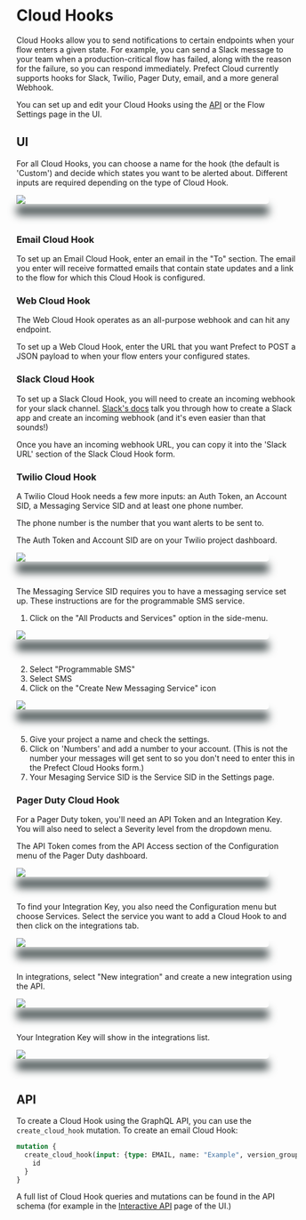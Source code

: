 
# Cloud Hooks <Badge text="Cloud"/>

Cloud Hooks allow you to send notifications to certain endpoints when your flow enters a given state. For example, you can send a Slack message to your team when a production-critical flow has failed, along with the reason for the failure, so you can respond immediately. Prefect Cloud currently supports hooks for Slack, Twilio, Pager Duty, email, and a more general Webhook.

You can set up and edit your Cloud Hooks using the [API](/orchestration/concepts/api.html) or the Flow Settings page in the UI. 

## UI

For all Cloud Hooks, you can choose a name for the hook (the default is 'Custom') and decide which states you want to be alerted about. Different inputs are required depending on the type of Cloud Hook.

<div class="add-shadow">
  <img src="/orchestration/ui/cloud-hook-email.png">
</div>

<p>&nbsp;</p>

### Email Cloud Hook

To set up an Email Cloud Hook, enter an email in the "To" section. The email you enter will receive formatted emails that contain state updates and a link to the flow for which this Cloud Hook is configured. 

### Web Cloud Hook

The Web Cloud Hook operates as an all-purpose webhook and can hit any endpoint.

To set up a Web Cloud Hook, enter the URL that you want Prefect to POST a JSON payload to when your flow enters your configured states. 

### Slack Cloud Hook

To set up a Slack Cloud Hook, you will need to create an incoming webhook for your slack channel.  [Slack's docs](https://api.slack.com/messaging/webhooks) talk you through how to create a Slack app and create an incoming webhook (and it's even easier than that sounds!) 

Once you have an incoming webhook URL, you can copy it into the 'Slack URL' section of the Slack Cloud Hook form. 

### Twilio Cloud Hook

A Twilio Cloud Hook needs a few more inputs: an Auth Token, an Account SID, a Messaging Service SID and at least one phone number. 

The phone number is the number that you want alerts to be sent to. 

The Auth Token and Account SID are on your Twilio project dashboard. 

<div class="add-shadow">
  <img src="/orchestration/ui/twilio-dashboard.png">
</div>

<p>&nbsp;</p>

The Messaging Service SID requires you to have a messaging service set up.  These instructions are for the programmable SMS service.

1. Click on the "All Products and Services" option in the side-menu. 

<div class="add-shadow">
  <img src="/orchestration/ui/twilio-sidenav.png">
</div>

<p>&nbsp;</p>

2. Select "Programmable SMS"
3. Select SMS
4. Click on the "Create New Messaging Service" icon 

<div class="add-shadow">
  <img src="/orchestration/ui/twilio-new.png">
</div>

<p>&nbsp;</p>

5. Give your project a name and check the settings.
6. Click on 'Numbers' and add a number to your account. (This is not the number your messages will get sent to so you don't need to enter this in the Prefect Cloud Hooks form.)
7.  Your Mesaging Service SID is the Service SID in the Settings page. 

### Pager Duty Cloud Hook

For a Pager Duty token, you'll need an API Token and an Integration Key.  You will also need to select a Severity level from the dropdown menu. 

The API Token comes from the API Access section of the Configuration menu of the Pager Duty dashboard. 

<div class="add-shadow">
  <img src="/orchestration/ui/pager-duty-menu.png">
</div>

<p>&nbsp;</p>

To find your Integration Key, you also need the Configuration menu but choose Services. Select the service you want to add a Cloud Hook to and then click on the integrations tab. 

<div class="add-shadow">
  <img src="/orchestration/ui/pager-duty-integrations.png">
</div>

<p>&nbsp;</p>

In integrations, select "New integration" and create a new integration using the API. 

<div class="add-shadow">
  <img src="/orchestration/ui/pager-duty-new-integration.png">
</div>

<p>&nbsp;</p>

Your Integration Key will show in the integrations list. 

<div class="add-shadow">
  <img src="/orchestration/ui/pager-duty-integration-key.png">
</div>

<p>&nbsp;</p>

## API
To create a Cloud Hook using the GraphQL API, you can use the `create_cloud_hook` mutation. To create an email Cloud Hook:

```graphql
mutation {
  create_cloud_hook(input: {type: EMAIL, name: "Example", version_group_id: "abc", states: ["Running"], config: {to: "test@test.com"}}) {
    id
  }
}
```
A full list of Cloud Hook queries and mutations can be found in the API schema (for example in the [Interactive API](/orchestration/ui/interactive-api.html) page of the UI.)

<style>
.add-shadow  {
    width: 90%;
    max-height: auto;
    border-radius: 5px;
    vertical-align: bottom;
    z-index: -1;
    outline: 1;
    box-shadow: 0px 20px 15px #3D4849;
}
</style>
